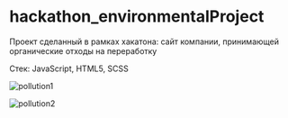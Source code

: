 # hackathon_environmentalProject

Проект сделанный в рамках хакатона: сайт компании, принимающей органические отходы на переработку

Стек: JavaScript, HTML5, SCSS

![pollution1](https://user-images.githubusercontent.com/77698266/187094165-abcb53e4-6470-4315-a207-706ad72c3d27.png)

![pollution2](https://user-images.githubusercontent.com/77698266/187094169-87d97d30-7933-49f5-8d9a-5884297c50b6.png)
